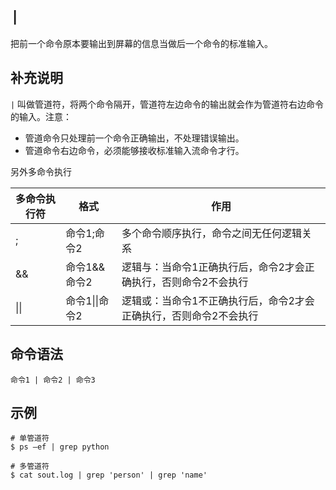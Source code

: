 `|`
===

把前一个命令原本要输出到屏幕的信息当做后一个命令的标准输入。

## 补充说明

`|` 叫做管道符，将两个命令隔开，管道符左边命令的输出就会作为管道符右边命令的输入。注意： 

* 管道命令只处理前一个命令正确输出，不处理错误输出。
* 管道命令右边命令，必须能够接收标准输入流命令才行。

另外多命令执行

| 多命令执行符 | 格式           | 作用                                                         |
| ------------ | -------------- | ------------------------------------------------------------ |
| ;            | 命令1;命令2    | 多个命令顺序执行，命令之间无任何逻辑关系                     |
| &&           | 命令1&&命令2   | 逻辑与：当命令1正确执行后，命令2才会正确执行，否则命令2不会执行 |
| \|\|         | 命令1\|\|命令2 | 逻辑或：当命令1不正确执行后，命令2才会正确执行，否则命令2不会执行 |

## 命令语法

```
命令1 | 命令2 | 命令3
```

## 示例

```shell
# 单管道符
$ ps –ef | grep python

# 多管道符
$ cat sout.log | grep 'person' | grep 'name'
```
